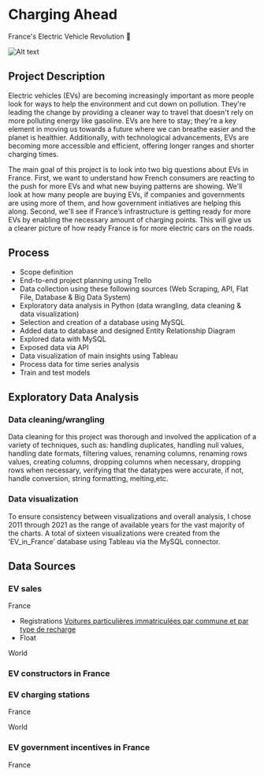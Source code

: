 # Charging Ahead
France's Electric Vehicle Revolution 🔋

![Alt text](https://github.com/hilmnr/Charging-Ahead-Frances-Electric-Vehicle-Revolution/assets/145452309/b0e3068a-fd01-40f9-bbad-22ba92928917)

## Project Description 
Electric vehicles (EVs) are becoming increasingly important as more people look for ways to help the environment and cut down on pollution. They're leading the change by providing a cleaner way to travel that doesn't rely on more polluting energy like gasoline. EVs are here to stay; they're a key element in moving us towards a future where we can breathe easier and the planet is healthier. Additionally, with technological advancements, EVs are becoming more accessible and efficient, offering longer ranges and shorter charging times.

The main goal of this project is to look into two big questions about EVs in France. First, we want to understand how French consumers are reacting to the push for more EVs and what new buying patterns are showing. We'll look at how many people are buying EVs, if companies and governments are using more of them, and how government initiatives are helping this along. Second, we'll see if France’s infrastructure is getting ready for more EVs by enabling the necessary amount of charging points. This will give us a clearer picture of how ready France is for more electric cars on the roads.

## Process
- Scope definition 
- End-to-end project planning using Trello
- Data collection using these following sources (Web Scraping, API, Flat File, Database & Big Data System)
- Exploratory data analysis in Python (data wrangling, data cleaning & data visualization)
- Selection and creation of a database using MySQL
- Added data to database and designed Entity Relationship Diagram
- Explored data with MySQL
- Exposed data via API
- Data visualization of main insights using Tableau
- Process data for time series analysis
- Train and test models


## Exploratory Data Analysis
### Data cleaning/wrangling
Data cleaning for this project was thorough and involved the application of a variety of techniques, such as: handling duplicates, handling null values, handling date formats, filtering values, renaming columns, renaming rows values, creating columns, dropping columns when necessary, dropping rows when necessary, verifying that the datatypes were accurate, if not, handle conversion, string formatting, melting,etc.

### Data visualization
To ensure consistency between visualizations and overall analysis, I chose 2011 through 2021 as the range of available years for the vast majority of the charts.
A total of sixteen visualizations were created from the ‘EV_in_France’ database using Tableau via the MySQL connector.


## Data Sources

### EV sales 
France
- Registrations [Voitures particulières immatriculées par commune et par type de recharge](https://opendata.agenceore.fr/explore/dataset/voitures-par-commune-par-energie/information/)
- Float
  
World
### EV constructors in France


### EV charging stations 
France

World

### EV government incentives in France
France
